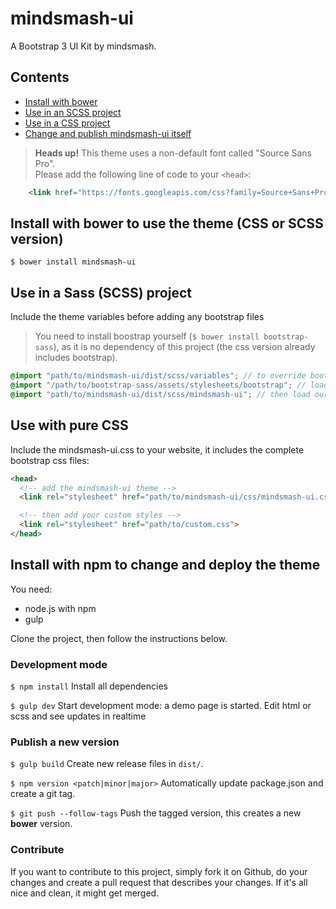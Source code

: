 # mindsmash-ui
A Bootstrap 3 UI Kit by mindsmash.

## Contents
* [Install with bower](#install-with-bower-to-use-the-theme-css-or-scss-version)  
* [Use in an SCSS project](#use-in-a-sass-scss-project)
* [Use in a CSS project](#use-with-pure-css)
* [Change and publish mindsmash-ui itself](#install-with-npm-to-change-and-deploy-the-theme)

> **Heads up!** This theme uses a non-default font called "Source Sans Pro".<br>
> Please add the following line of code to your `<head>`:
```html
    <link href="https://fonts.googleapis.com/css?family=Source+Sans+Pro:300,400,600,400italic" rel="stylesheet">
```

## Install with bower to use the theme (CSS or SCSS version)
```shell
$ bower install mindsmash-ui
```

## Use in a Sass (SCSS) project
Include the theme variables before adding any bootstrap files
> You need to install boostrap yourself (`$ bower install bootstrap-sass`), as it is no
> dependency of this project (the css version already includes bootstrap).

```SCSS
@import "path/to/mindsmash-ui/dist/scss/variables"; // to override bootstrap's variables
@import "/path/to/bootstrap-sass/assets/stylesheets/bootstrap"; // load original bootstrap
@import "path/to/mindsmash-ui/dist/scss/mindsmash-ui"; // then load our own styles
```

## Use with pure CSS
Include the mindsmash-ui.css to your website, it includes
the complete bootstrap css files:

```html
<head>
  <!-- add the mindsmash-ui theme -->
  <link rel="stylesheet" href="path/to/mindsmash-ui/css/mindsmash-ui.css">

  <!-- then add your custom styles -->
  <link rel="stylesheet" href="path/to/custom.css">
</head>
```

## Install with npm to change and deploy the theme
You need:
- node.js with npm
- gulp

Clone the project, then follow the instructions below.

### Development mode
`$ npm install` Install all dependencies

`$ gulp dev` Start development mode: a demo page is started. Edit html or scss and see updates in realtime

### Publish a new version
`$ gulp build` Create new release files in `dist/`.

`$ npm version <patch|minor|major>` Automatically update package.json and create a git tag.

`$ git push --follow-tags` Push the tagged version, this creates a new **bower** version.

### Contribute
If you want to contribute to this project, simply fork it on Github, do your changes and create a pull request that
describes your changes. If it's all nice and clean, it might get merged.


